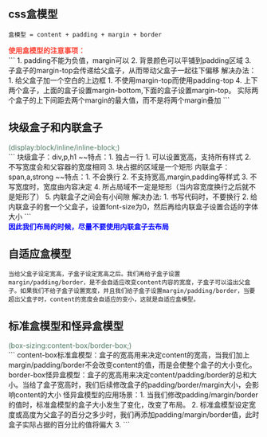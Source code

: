 ## css盒模型
```
盒模型 = content + padding + margin + border
```
<div style="color: #fd3f31;font-weight:1000">使用盒模型的注意事项：</div>
```
1. padding不能为负值，margin可以
2. 背景颜色可以平铺到padding区域
3. 子盒子的margin-top会传递给父盒子，从而带动父盒子一起往下偏移
    解决办法：1. 给父盒子加一个空白的上边框
             1. 不使用margin-top而使用padding-top
4. 上下两个盒子，上面的盒子设置margin-bottom,下面的盒子设置margin-top。
实际两个盒子的上下间距去两个margin的最大值，而不是将两个margin叠加
```

## 块级盒子和内联盒子
<div style="color:#507b66">(display:block/inline/inline-block;)</div>
```
块级盒子：div,p,h1
    ~~特点：1. 独占一行
            1. 可以设置宽高，支持所有样式
            2. 不写宽度会和父容器的宽度相同
            3. 块占据的区域是一个矩形
内联盒子：span,a,strong
    ~~特点：1. 不会换行
            2. 不支持宽高,margin,padding等样式
            3. 不写宽度时，宽度由内容决定
            4. 所占局域不一定是矩形（当内容宽度换行之后就不是矩形了）
            5. 内联盒子之间会有小间隙
                解决办法: 1. 书写代码时，不要换行
                          2. 给内联盒子的套一个父盒子，设置font-size为0，然后再给内联盒子设置合适的字体大小
```
<div style="color: blue; font-weight:1000">因此我们布局的时候，尽量不要使用内联盒子去布局</div>

## 自适应盒模型
```
当给父盒子设定宽高，子盒子设定宽高之后。我们再给子盒子设置margin/padding/border，是不会自适应改变content内容的宽度，子盒子可以溢出父盒子。如果我们不给子盒子设置宽度，并且我们给子盒子设置margin/padding/border，当要超出父盒子时，content的宽度会自适应的变小，这就是自适应盒模型。
```

## 标准盒模型和怪异盒模型
<div style="color:#507b66">(box-sizing:content-box/border-box;)</div>
```
content-box标准盒模型：盒子的宽高用来决定content的宽高，当我们加上margin/padding/border不会改变content的值，而是会使整个盒子的大小变化。
border-box怪异盒模型：盒子的宽高用来决定content/padding/border的总和大小。当给了盒子宽高时，我们后续修改盒子的padding/border/margin大小，会影响content的大小
    怪异盒模型的应用场景：1. 当我们修改padding/margin/border的值时，标准盒模型的盒子大小发生了变化，改变了布局。
                         2. 标准盒模型设定宽度或高度为父盒子的百分之多少时，我们再添加padding/margin/border值，此时
                            盒子实际占据的百分比的值将偏大
                         3.  
```